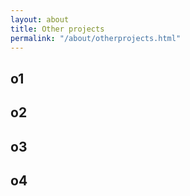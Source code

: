```yaml
---
layout: about
title: Other projects
permalink: "/about/otherprojects.html"
---
```

## o1 ##

## o2 ##

## o3 ##

## o4 ##
